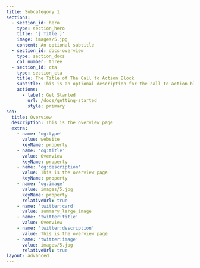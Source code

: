 ```yaml
---
title: Subcategory 1
sections:
  - section_id: hero
    type: section_hero
    title: '[ Title ]'
    image: images/5.jpg
    content: An optional subtitle
  - section_id: docs-overview
    type: section_docs
    col_number: three
  - section_id: cta
    type: section_cta
    title: The Title of The Call to Action Block
    subtitle: This is an optional description for the call to action block.
    actions:
      - label: Get Started
        url: /docs/getting-started
        style: primary
seo:
  title: Overview
  description: This is the overview page
  extra:
    - name: 'og:type'
      value: website
      keyName: property
    - name: 'og:title'
      value: Overview
      keyName: property
    - name: 'og:description'
      value: This is the overview page
      keyName: property
    - name: 'og:image'
      value: images/5.jpg
      keyName: property
      relativeUrl: true
    - name: 'twitter:card'
      value: summary_large_image
    - name: 'twitter:title'
      value: Overview
    - name: 'twitter:description'
      value: This is the overview page
    - name: 'twitter:image'
      value: images/5.jpg
      relativeUrl: true
layout: advanced
---
```

